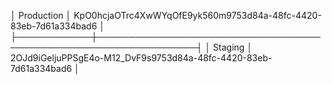 │ Production │ KpO0hcjaOTrc4XwWYqOfE9yk560m9753d84a-48fc-4420-83eb-7d61a334bad6 │
├────────────┼──────────────────────────────────────────────────────────────────┤
│ Staging    │ 2OJd9iGeljuPPSgE4o-M12_DvF9s9753d84a-48fc-4420-83eb-7d61a334bad6 │



